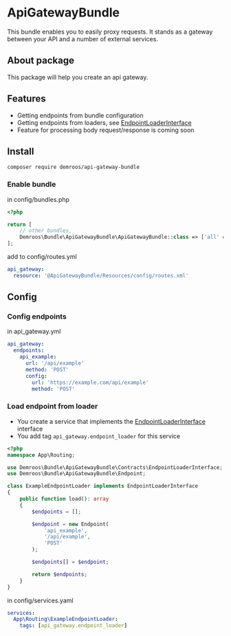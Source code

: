 # ApiGatewayBundle

This bundle enables you to easily proxy requests. It stands as a gateway between your API and a number of external services.

## About package

This package will help you create an api gateway.

## Features

* Getting endpoints from bundle configuration
* Getting endpoints from loaders, see [EndpointLoaderInterface](src/Contracts/EndpointLoaderInterface.php)
* Feature for processing body request/response is coming soon

## Install
`composer require demroos/api-gateway-bundle`

### Enable bundle

in config/bundles.php
```php
<?php

return [
    // other bundles,                            
    Demroos\Bundle\ApiGatewayBundle\ApiGatewayBundle::class => ['all' => true]    
];

```

add to config/routes.yml
```yaml
api_gateway:
  resource: '@ApiGatewayBundle/Resources/config/routes.xml'
```

## Config

### Config endpoints

in  api_gateway.yml
```yaml
api_gateway:
  endpoints:
    api_example:
      url: '/api/example'
      method: 'POST'
      config:
        url: 'https://example.com/api/example'
        method: 'POST'

```
### Load endpoint from loader

- You create a service that implements the [EndpointLoaderInterface](src/Contracts/EndpointLoaderInterface.php) interface
- You add tag `api_gateway.endpoint_loader` for this service

```php
<?php
namespace App\Routing;

use Demroos\Bundle\ApiGatewayBundle\Contracts\EndpointLoaderInterface;
use Demroos\Bundle\ApiGatewayBundle\Endpoint;

class ExampleEndpointLoader implements EndpointLoaderInterface
{
    public function load(): array
    {
        $endpoints = [];

        $endpoint = new Endpoint(
            'api_example',
            '/api/example',
            'POST'
        );

        $endpoints[] = $endpoint;

        return $endpoints;
    }
}
```

in config/services.yaml
```yaml
services:
  App\Routing\ExampleEndpointLoader:
    tags: [api_gateway.endpoint_loader]
```
